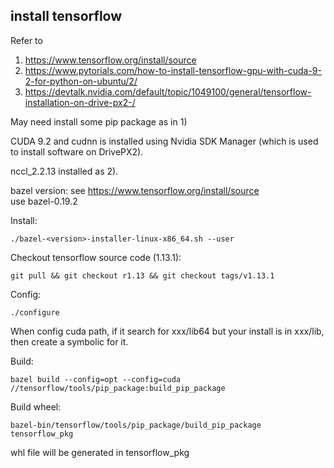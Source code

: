## install tensorflow

Refer to 
1) https://www.tensorflow.org/install/source   
2) https://www.pytorials.com/how-to-install-tensorflow-gpu-with-cuda-9-2-for-python-on-ubuntu/2/ 
3) https://devtalk.nvidia.com/default/topic/1049100/general/tensorflow-installation-on-drive-px2-/   

May need install some pip package as in 1)

CUDA 9.2 and cudnn is installed using Nvidia SDK Manager (which is used to install software on DrivePX2).   

nccl_2.2.13 installed as 2).   

bazel version: see https://www.tensorflow.org/install/source   
use bazel-0.19.2   

Install:

    ./bazel-<version>-installer-linux-x86_64.sh --user

Checkout tensorflow source code (1.13.1):   

    git pull && git checkout r1.13 && git checkout tags/v1.13.1   

Config:
    
    ./configure

When config cuda path, if it search for xxx/lib64 but your install is in xxx/lib, then create a symbolic for it.

Build:
    
    bazel build --config=opt --config=cuda //tensorflow/tools/pip_package:build_pip_package   

Build wheel:

    bazel-bin/tensorflow/tools/pip_package/build_pip_package tensorflow_pkg
    
whl file will be generated in tensorflow_pkg
